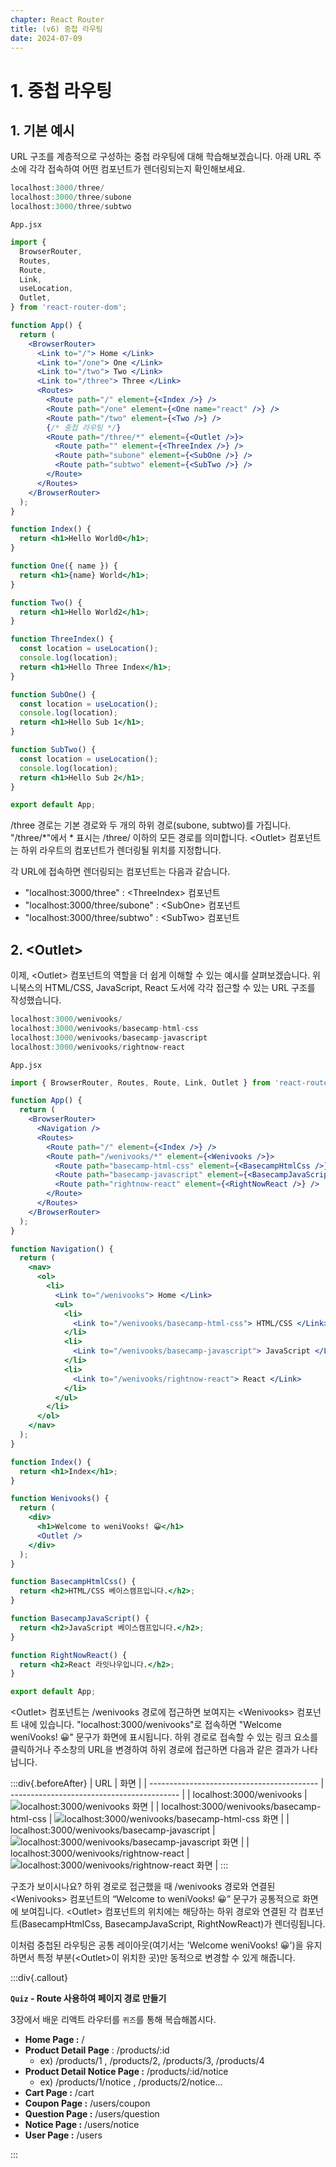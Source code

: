 ```yaml
---
chapter: React Router
title: (v6) 중첩 라우팅
date: 2024-07-09
---
```


# 1. 중첩 라우팅

## 1. 기본 예시

URL 구조를 계층적으로 구성하는 중첩 라우팅에 대해 학습해보겠습니다. 아래 URL 주소에 각각 접속하여 어떤 컴포넌트가 렌더링되는지 확인해보세요.

```jsx
localhost:3000/three/
localhost:3000/three/subone
localhost:3000/three/subtwo
```

`App.jsx`

```jsx
import {
  BrowserRouter,
  Routes,
  Route,
  Link,
  useLocation,
  Outlet,
} from 'react-router-dom';

function App() {
  return (
    <BrowserRouter>
      <Link to="/"> Home </Link>
      <Link to="/one"> One </Link>
      <Link to="/two"> Two </Link>
      <Link to="/three"> Three </Link>
      <Routes>
        <Route path="/" element={<Index />} />
        <Route path="/one" element={<One name="react" />} />
        <Route path="/two" element={<Two />} />
        {/* 중첩 라우팅 */}
        <Route path="/three/*" element={<Outlet />}>
          <Route path="" element={<ThreeIndex />} />
          <Route path="subone" element={<SubOne />} />
          <Route path="subtwo" element={<SubTwo />} />
        </Route>
      </Routes>
    </BrowserRouter>
  );
}

function Index() {
  return <h1>Hello World0</h1>;
}

function One({ name }) {
  return <h1>{name} World</h1>;
}

function Two() {
  return <h1>Hello World2</h1>;
}

function ThreeIndex() {
  const location = useLocation();
  console.log(location);
  return <h1>Hello Three Index</h1>;
}

function SubOne() {
  const location = useLocation();
  console.log(location);
  return <h1>Hello Sub 1</h1>;
}

function SubTwo() {
  const location = useLocation();
  console.log(location);
  return <h1>Hello Sub 2</h1>;
}

export default App;
```

/three 경로는 기본 경로와 두 개의 하위 경로(subone, subtwo)를 가집니다. "/three/\*"에서 \* 표시는 /three/ 이하의 모든 경로를 의미합니다. \<Outlet> 컴포넌트는 하위 라우트의 컴포넌트가 렌더링될 위치를 지정합니다.

각 URL에 접속하면 렌더링되는 컴포넌트는 다음과 같습니다.

- "localhost:3000/three" : \<ThreeIndex> 컴포넌트
- "localhost:3000/three/subone" : \<SubOne> 컴포넌트
- "localhost:3000/three/subtwo" : \<SubTwo> 컴포넌트

## 2. \<Outlet>

이제, \<Outlet> 컴포넌트의 역할을 더 쉽게 이해할 수 있는 예시를 살펴보겠습니다. 위니북스의 HTML/CSS, JavaScript, React 도서에 각각 접근할 수 있는 URL 구조를 작성했습니다.

```jsx
localhost:3000/wenivooks/
localhost:3000/wenivooks/basecamp-html-css
localhost:3000/wenivooks/basecamp-javascript
localhost:3000/wenivooks/rightnow-react
```

`App.jsx`

```jsx
import { BrowserRouter, Routes, Route, Link, Outlet } from 'react-router-dom';

function App() {
  return (
    <BrowserRouter>
      <Navigation />
      <Routes>
        <Route path="/" element={<Index />} />
        <Route path="/wenivooks/*" element={<Wenivooks />}>
          <Route path="basecamp-html-css" element={<BasecampHtmlCss />} />
          <Route path="basecamp-javascript" element={<BasecampJavaScript />} />
          <Route path="rightnow-react" element={<RightNowReact />} />
        </Route>
      </Routes>
    </BrowserRouter>
  );
}

function Navigation() {
  return (
    <nav>
      <ol>
        <li>
          <Link to="/wenivooks"> Home </Link>
          <ul>
            <li>
              <Link to="/wenivooks/basecamp-html-css"> HTML/CSS </Link>
            </li>
            <li>
              <Link to="/wenivooks/basecamp-javascript"> JavaScript </Link>
            </li>
            <li>
              <Link to="/wenivooks/rightnow-react"> React </Link>
            </li>
          </ul>
        </li>
      </ol>
    </nav>
  );
}

function Index() {
  return <h1>Index</h1>;
}

function Wenivooks() {
  return (
    <div>
      <h1>Welcome to weniVooks! 😀</h1>
      <Outlet />
    </div>
  );
}

function BasecampHtmlCss() {
  return <h2>HTML/CSS 베이스캠프입니다.</h2>;
}

function BasecampJavaScript() {
  return <h2>JavaScript 베이스캠프입니다.</h2>;
}

function RightNowReact() {
  return <h2>React 라잇나우입니다.</h2>;
}

export default App;
```

\<Outlet> 컴포넌트는 /wenivooks 경로에 접근하면 보여지는 \<Wenivooks> 컴포넌트 내에 있습니다. "localhost:3000/wenivooks"로 접속하면 "Welcome weniVooks! 😀" 문구가 화면에 표시됩니다. 하위 경로로 접속할 수 있는 링크 요소를 클릭하거나 주소창의 URL을 변경하여 하위 경로에 접근하면 다음과 같은 결과가 나타납니다.

:::div{.beforeAfter}
| URL | 화면 |
| ------------------------------------------ | ------------------------------------------ |
| localhost:3000/wenivooks | ![localhost:3000/wenivooks 화면](/images/basecamp-react/chapter03-4/chapter03-4-4.png) |
| localhost:3000/wenivooks/basecamp-html-css | ![localhost:3000/wenivooks/basecamp-html-css 화면](/images/basecamp-react/chapter03-4/chapter03-4-1.png) |
| localhost:3000/wenivooks/basecamp-javascript | ![localhost:3000/wenivooks/basecamp-javascript 화면](/images/basecamp-react/chapter03-4/chapter03-4-2.png) |
| localhost:3000/wenivooks/rightnow-react | ![localhost:3000/wenivooks/rightnow-react 화면](/images/basecamp-react/chapter03-4/chapter03-4-3.png) |
:::

구조가 보이시나요? 하위 경로로 접근했을 때 /wenivooks 경로와 연결된 \<Wenivooks> 컴포넌트의 “Welcome to weniVooks! 😀” 문구가 공통적으로 화면에 보여집니다. \<Outlet> 컴포넌트의 위치에는 해당하는 하위 경로와 연결된 각 컴포넌트(BasecampHtmlCss, BasecampJavaScript, RightNowReact)가 렌더링됩니다.

이처럼 중첩된 라우팅은 공통 레이아웃(여기서는 'Welcome weniVooks! 😀')을 유지하면서 특정 부분(\<Outlet>이 위치한 곳)만 동적으로 변경할 수 있게 해줍니다.

:::div{.callout}

**`Quiz` - Route 사용하여 페이지 경로 만들기**

3장에서 배운 리액트 라우터를 `퀴즈`를 통해 복습해봅시다.

- **Home Page :** /
- **Product Detail Page** : /products/:id
  - ex) /products/1 , /products/2, /products/3, /products/4
- **Product Detail Notice Page :** /products/:id/notice
  - ex) /products/1/notice , /products/2/notice…
- **Cart Page :** /cart
- **Coupon Page :** /users/coupon
- **Question Page :** /users/question
- **Notice Page :** /users/notice
- **User Page :** /users

:::
